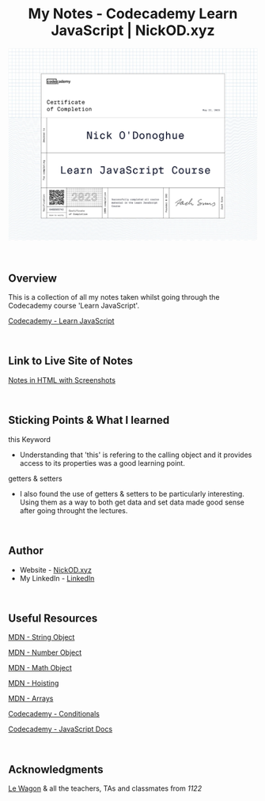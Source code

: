 <h1 align="center">My Notes - Codecademy Learn JavaScript | NickOD.xyz</h1>

![Certificate of Completion](./assets/images/Codecademy%20-%20Learn%20JavaScript%20Certificate.jpg)

<br>

## Overview

This is a collection of all my notes taken whilst going through the Codecademy course 'Learn JavaScript'.

[Codecademy - Learn JavaScript](https://www.codecademy.com/learn/introduction-to-javascript)

<br>

## Link to Live Site of Notes

[Notes in HTML with Screenshots](https://nick-odonoghue.github.io/codecademy-javascript/)

<br>

## Sticking Points & What I learned

this Keyword

- Understanding that 'this' is refering to the calling object and it provides access to its properties was a good learning point.

getters & setters

- I also found the use of getters & setters to be particularly interesting. Using them as a way to both get data and set data made good sense after going throught the lectures.

<br>

## Author

- Website - [NickOD.xyz](http://www.NickOD.xyz)
- My LinkedIn - [LinkedIn](https://www.linkedin.com/in/nick-odonoghue/)

<br>

## Useful Resources

[MDN - String Object](https://developer.mozilla.org/en-US/docs/Web/JavaScript/Reference/Global_Objects/String)

[MDN - Number Object](https://developer.mozilla.org/en-US/docs/Web/JavaScript/Reference/Global_Objects/Number)

[MDN - Math Object](https://developer.mozilla.org/en-US/docs/Web/JavaScript/Reference/Global_Objects/Math)

[MDN - Hoisting](https://developer.mozilla.org/en-US/docs/Glossary/Hoisting)

[MDN - Arrays](https://www.codecademy.com/resources/docs/javascript/arrays)

[Codecademy - Conditionals](https://www.codecademy.com/resources/docs/javascript/conditionals?page_ref=catalog)

[Codecademy - JavaScript Docs](https://www.codecademy.com/resources/docs/javascript)

<br>

## Acknowledgments

[Le Wagon](https://www.lewagon.com/) & all the teachers, TAs and classmates from <em>1122</em>
